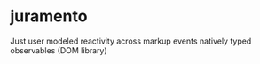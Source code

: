 # juramento

Just user modeled reactivity across markup events natively typed observables (DOM library)
